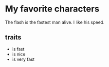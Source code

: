 # My favorite characters
The flash is the fastest man alive. I like his speed.

## traits
 * is fast
 * is nice
 * is very fast

